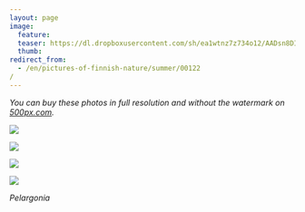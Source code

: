 ```yaml
---
layout: page
image:
  feature:
  teaser: https://dl.dropboxusercontent.com/sh/ea1wtnz7z734o12/AADsn8DIxclGjRoX3EM8UVw3a/luontokuvat/kes%C3%A4/9/DS36536-245px.jpg
  thumb:
redirect_from:
  - /en/pictures-of-finnish-nature/summer/00122/
---
```


*You can buy these photos in full resolution and without the watermark on [500px.com](https://500px.com/minimuutticom/galleries/flowers).*

[![](https://dl.dropboxusercontent.com/sh/ea1wtnz7z734o12/AABG5LAkHUkBbU6tP9Uvfz5Da/luontokuvat/kes%C3%A4/9/DS36531-800px.jpg)](https://dl.dropboxusercontent.com/sh/ea1wtnz7z734o12/AAB1BDHpFhdsLPcuNLQLDhnqa/luontokuvat/kes%C3%A4/9/DS36531.jpg)

[![](https://dl.dropboxusercontent.com/sh/ea1wtnz7z734o12/AAD1lLRSyqiJy130UkLXyJZ0a/luontokuvat/kes%C3%A4/9/DS36532-800px.jpg)](https://dl.dropboxusercontent.com/sh/ea1wtnz7z734o12/AAA1hTzPjbqe_DI-GooA5R3-a/luontokuvat/kes%C3%A4/9/DS36532.jpg)

[![](https://dl.dropboxusercontent.com/sh/ea1wtnz7z734o12/AADwq7wdl8xph_NW-2M9M_Hha/luontokuvat/kes%C3%A4/9/DS36533-800px.jpg)](https://dl.dropboxusercontent.com/sh/ea1wtnz7z734o12/AAAebu0J7MJnl3C2lrKgT8Sca/luontokuvat/kes%C3%A4/9/DS36533.jpg)

[![](https://dl.dropboxusercontent.com/sh/ea1wtnz7z734o12/AAAHixboXJ5erN40Ucc8sF5Ua/luontokuvat/kes%C3%A4/9/DS36536-800px.jpg)](https://dl.dropboxusercontent.com/sh/ea1wtnz7z734o12/AAB6DpxMirQzgIDe6H2GqED4a/luontokuvat/kes%C3%A4/9/DS36536.jpg)

*Pelargonia*
